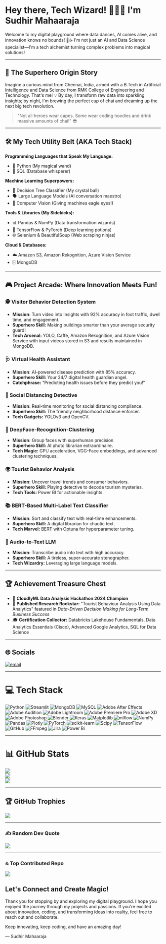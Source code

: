 # Hey there, Tech Wizard! 🧙‍♂️✨ I'm Sudhir Mahaaraja

Welcome to my digital playground where data dances, AI comes alive, and innovation knows no bounds! 🚀☕ I'm not just an AI and Data Science specialist—I'm a tech alchemist turning complex problems into magical solutions!

---

## 🌈 The Superhero Origin Story

Imagine a curious mind from Chennai, India, armed with a B.Tech in Artificial Intelligence and Data Science from RMK College of Engineering and Technology. That's me! 💡 By day, I transform raw data into sparkling insights; by night, I'm brewing the perfect cup of chai and dreaming up the next big tech revolution.

> "Not all heroes wear capes. Some wear coding hoodies and drink massive amounts of chai!" 😎

---

## 🛠️ My Tech Utility Belt (AKA Tech Stack)

**Programming Languages that Speak My Language:**  
- 🐍 Python (My magical wand)  
- 💽 SQL (Database whisperer)

**Machine Learning Superpowers:**  
- 🤖 Decision Tree Classifier (My crystal ball)  
- 🗣️ Large Language Models (AI conversation maestro)  
- 👀 Computer Vision (Giving machines eagle eyes!)

**Tools & Libraries (My Sidekicks):**  
- 📊 Pandas & NumPy (Data transformation wizards)  
- 🔬 TensorFlow & PyTorch (Deep learning potions)  
- 🌐 Selenium & BeautifulSoup (Web scraping ninjas)

**Cloud & Databases:**  
- ☁️ Amazon S3, Amazon Rekognition, Azure Vision Service  
- 🗄️ MongoDB

---

## 🎮 Project Arcade: Where Innovation Meets Fun!

### 🕵️ Visitor Behavior Detection System
- **Mission:** Turn video into insights with 92% accuracy in foot traffic, dwell time, and engagement.
- **Superhero Skill:** Making buildings smarter than your average security guard!
- **Tech Arsenal:** YOLO, Caffe, Amazon Rekognition, and Azure Vision Service with input videos stored in S3 and results maintained in MongoDB.

### 🩺 Virtual Health Assistant
- **Mission:** AI-powered disease prediction with 85% accuracy.
- **Superhero Skill:** Your 24/7 digital health guardian angel.
- **Catchphrase:** "Predicting health issues before they predict you!"

### 📏 Social Distancing Detective
- **Mission:** Real-time monitoring for social distancing compliance.
- **Superhero Skill:** The friendly neighborhood distance enforcer.
- **Tech Gadgets:** YOLOv3 and OpenCV.

### 👥 DeepFace-Recognition-Clustering
- **Mission:** Group faces with superhuman precision.
- **Superhero Skill:** AI photo librarian extraordinaire.
- **Tech Magic:** GPU acceleration, VGG-Face embeddings, and advanced clustering techniques.

### 🌍 Tourist Behavior Analysis
- **Mission:** Uncover travel trends and consumer behaviors.
- **Superhero Skill:** Playing detective to decode tourism mysteries.
- **Tech Tools:** Power BI for actionable insights.

### 📚 BERT-Based Multi-Label Text Classifier
- **Mission:** Sort and classify text with real-time enhancements.
- **Superhero Skill:** A digital librarian for chaotic text.
- **Tech Marvel:** BERT with Optuna for hyperparameter tuning.

### 🎤 Audio-to-Text LLM
- **Mission:** Transcribe audio into text with high accuracy.
- **Superhero Skill:** A tireless, super-accurate stenographer.
- **Tech Wizardry:** Leveraging large language models.

---

## 🏆 Achievement Treasure Chest

- 🥇 **CloudlyML Data Analysis Hackathon 2024 Champion**
- 📜 **Published Research Rockstar:** "Tourist Behaviour Analysis Using Data Analytics" featured in *Data-Driven Decision Making for Long-Term Business Success*
- 🎓 **Certification Collector:** Databricks Lakehouse Fundamentals, Data Analytics Essentials (Cisco), Advanced Google Analytics, SQL for Data Science

---

## 🌐 Socials
[![email](https://img.shields.io/badge/Email-D14836?logo=gmail&logoColor=white)](mailto:sudhirmahaaraja@gmail.com)

---

# 💻 Tech Stack
![Python](https://img.shields.io/badge/python-3670A0?style=plastic&logo=python&logoColor=ffdd54) ![Streamlit](https://img.shields.io/badge/Streamlit-%23FE4B4B.svg?style=plastic&logo=streamlit&logoColor=white) ![MongoDB](https://img.shields.io/badge/MongoDB-%234ea94b.svg?style=plastic&logo=mongodb&logoColor=white) ![MySQL](https://img.shields.io/badge/mysql-4479A1.svg?style=plastic&logo=mysql&logoColor=white) ![Adobe After Effects](https://img.shields.io/badge/Adobe%20After%20Effects-9999FF.svg?style=plastic&logo=Adobe%20After%20Effects&logoColor=white) ![Adobe Audition](https://img.shields.io/badge/Adobe%20Audition-9999FF.svg?style=plastic&logo=Adobe%20Audition&logoColor=white) ![Adobe Lightroom](https://img.shields.io/badge/Adobe%20Lightroom-31A8FF.svg?style=plastic&logo=Adobe%20Lightroom&logoColor=white) ![Adobe Premiere Pro](https://img.shields.io/badge/Adobe%20Premiere%20Pro-9999FF.svg?style=plastic&logo=Adobe%20Premiere%20Pro&logoColor=white) ![Adobe XD](https://img.shields.io/badge/Adobe%20XD-470137?style=plastic&logo=Adobe%20XD&logoColor=#FF61F6) ![Adobe Photoshop](https://img.shields.io/badge/adobe%20photoshop-%2331A8FF.svg?style=plastic&logo=adobe%20photoshop&logoColor=white) ![Blender](https://img.shields.io/badge/blender-%23F5792A.svg?style=plastic&logo=blender&logoColor=white) ![Keras](https://img.shields.io/badge/Keras-%23D00000.svg?style=plastic&logo=Keras&logoColor=white) ![Matplotlib](https://img.shields.io/badge/Matplotlib-%23ffffff.svg?style=plastic&logo=Matplotlib&logoColor=black) ![mlflow](https://img.shields.io/badge/mlflow-%23d9ead3.svg?style=plastic&logo=numpy&logoColor=blue) ![NumPy](https://img.shields.io/badge/numpy-%23013243.svg?style=plastic&logo=numpy&logoColor=white) ![Pandas](https://img.shields.io/badge/pandas-%23150458.svg?style=plastic&logo=pandas&logoColor=white) ![Plotly](https://img.shields.io/badge/Plotly-%233F4F75.svg?style=plastic&logo=plotly&logoColor=white) ![PyTorch](https://img.shields.io/badge/PyTorch-%23EE4C2C.svg?style=plastic&logo=PyTorch&logoColor=white) ![scikit-learn](https://img.shields.io/badge/scikit--learn-%23F7931E.svg?style=plastic&logo=scikit-learn&logoColor=white) ![Scipy](https://img.shields.io/badge/SciPy-%230C55A5.svg?style=plastic&logo=scipy&logoColor=white) ![TensorFlow](https://img.shields.io/badge/TensorFlow-%23FF6F00.svg?style=plastic&logo=TensorFlow&logoColor=white) ![GitHub](https://img.shields.io/badge/github-%23121011.svg?style=plastic&logo=github&logoColor=white) ![FFmpeg](https://shields.io/badge/FFmpeg-%23171717.svg?logo=ffmpeg&style=plastic&labelColor=171717&logoColor=5cb85c) ![Jira](https://img.shields.io/badge/jira-%230A0FFF.svg?style=plastic&logo=jira&logoColor=white) ![Power Bi](https://img.shields.io/badge/power_bi-F2C811?style=plastic&logo=powerbi&logoColor=black)

---

# 📊 GitHub Stats
![](https://github-readme-stats.vercel.app/api?username=sudhirMahaaraja&theme=prussian&hide_border=false&include_all_commits=false&count_private=false)  
![](https://nirzak-streak-stats.vercel.app/?user=sudhirMahaaraja&theme=prussian&hide_border=false)  
![](https://github-readme-stats.vercel.app/api/top-langs/?username=sudhirMahaaraja&theme=prussian&hide_border=false&include_all_commits=false&count_private=false&layout=compact)

---

## 🏆 GitHub Trophies
![](https://github-profile-trophy.vercel.app/?username=sudhirMahaaraja&theme=shades-of-purple&no-frame=false&no-bg=true&margin-w=4)

---

### ✍️ Random Dev Quote
![](https://quotes-github-readme.vercel.app/api?type=horizontal&theme=dark)

---

### 🔝 Top Contributed Repo
![](https://github-contributor-stats.vercel.app/api?username=sudhirMahaaraja&limit=5&theme=prussian&combine_all_yearly_contributions=true)

## Let's Connect and Create Magic!

Thank you for stopping by and exploring my digital playground. I hope you enjoyed the journey through my projects and passions. If you're excited about innovation, coding, and transforming ideas into reality, feel free to reach out and collaborate. 

Keep innovating, keep coding, and have an amazing day!

— Sudhir Mahaaraja

